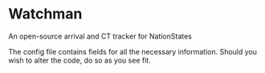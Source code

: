 # Watchman
An open-source arrival and CT tracker for NationStates

The config file contains fields for all the necessary information. Should you wish to alter the code, do so as you see fit.
